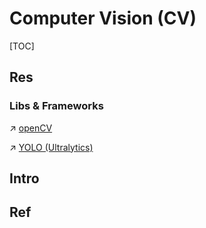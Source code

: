 # Computer Vision (CV)

[TOC]



## Res
### Libs & Frameworks
↗ [openCV](../🛫%20Frameworks%20&%20Implementations%20&%20SDKs/ML%20Frameworks/Hybrid%20Languages%20&%20Cross%20Platforms/openCV/openCV.md)

↗ [YOLO (Ultralytics)](../🛫%20Frameworks%20&%20Implementations%20&%20SDKs/ML%20Frameworks/⭐️%20Python%20Based%20AI/YOLO%20(Ultralytics)/YOLO%20(Ultralytics).md)



## Intro


## Ref

